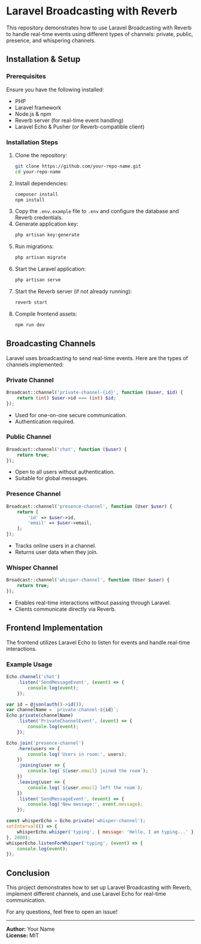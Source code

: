 # Laravel Broadcasting with Reverb

This repository demonstrates how to use Laravel Broadcasting with Reverb to handle real-time events using different types of channels: private, public, presence, and whispering channels.

## Installation & Setup

### Prerequisites
Ensure you have the following installed:
- PHP
- Laravel framework
- Node.js & npm
- Reverb server (for real-time event handling)
- Laravel Echo & Pusher (or Reverb-compatible client)

### Installation Steps
1. Clone the repository:
   ```sh
   git clone https://github.com/your-repo-name.git
   cd your-repo-name
   ```
2. Install dependencies:
   ```sh
   composer install
   npm install
   ```
3. Copy the `.env.example` file to `.env` and configure the database and Reverb credentials.
4. Generate application key:
   ```sh
   php artisan key:generate
   ```
5. Run migrations:
   ```sh
   php artisan migrate
   ```
6. Start the Laravel application:
   ```sh
   php artisan serve
   ```
7. Start the Reverb server (if not already running):
   ```sh
   reverb start
   ```
8. Compile frontend assets:
   ```sh
   npm run dev
   ```

## Broadcasting Channels
Laravel uses broadcasting to send real-time events. Here are the types of channels implemented:

### Private Channel
```php
Broadcast::channel('private-channel-{id}', function ($user, $id) {
    return (int) $user->id === (int) $id;
});
```
- Used for one-on-one secure communication.
- Authentication required.

### Public Channel
```php
Broadcast::channel('chat', function ($user) {
    return true;
});
```
- Open to all users without authentication.
- Suitable for global messages.

### Presence Channel
```php
Broadcast::channel('presence-channel', function (User $user) {
    return [
        'id' => $user->id,
        'email' => $user->email,
    ];
});
```
- Tracks online users in a channel.
- Returns user data when they join.

### Whisper Channel
```php
Broadcast::channel('whisper-channel', function (User $user) {
    return true;
});
```
- Enables real-time interactions without passing through Laravel.
- Clients communicate directly via Reverb.

## Frontend Implementation
The frontend utilizes Laravel Echo to listen for events and handle real-time interactions.

### Example Usage
```js
Echo.channel('chat')
    .listen('SendMessageEvent', (event) => {
        console.log(event);
    });

var id = @json(auth()->id());
var channelName = `private-channel-${id}`;
Echo.private(channelName)
    .listen('PrivateChannelEvent', (event) => {
        console.log(event);
    });

Echo.join('presence-channel')
    .here(users => {
        console.log('Users in room:', users);
    })
    .joining(user => {
        console.log(`${user.email} joined the room`);
    })
    .leaving(user => {
        console.log(`${user.email} left the room`);
    })
    .listen('SendMessageEvent', (event) => {
        console.log('New message:', event.message);
    });

const whisperEcho = Echo.private('whisper-channel');
setInterval(() => {
    whisperEcho.whisper('typing', { message: 'Hello, I am typing...' });
}, 2000);
whisperEcho.listenForWhisper('typing', (event) => {
    console.log(event);
});
```

## Conclusion
This project demonstrates how to set up Laravel Broadcasting with Reverb, implement different channels, and use Laravel Echo for real-time communication.

For any questions, feel free to open an issue!

---

**Author:** Your Name  
**License:** MIT

